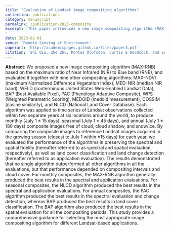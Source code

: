 ```yaml
---
title: "Evaluation of Landsat image compositing algorithms"
collection: publications
category: manuscript
permalink: /publication/2023-composite
excerpt: 'This paper introduces a new image compositing algorithm (MAX-RNB) based on the maximum ratio of Near Infrared (NIR) to Blue band (RNB), and evaluated it together with nine other compositing algorithms: MAX-NDVI (maximum Normalized Difference Vegetation Index), MED-NIR (median NIR band), WELD (conterminous United States Web-Enabled Landsat Data), BAP (Best Available Pixel), PAC (Phenology Adaptive Composite), WPS (Weighted Parametric Scoring), MEDOID (medoid measurement), COSSIM (cosine similarity), and NLCD (National Land Cover Database). <b> The method is one of the benchmarks compared with the <a href="https://developers.google.com/earth-engine/datasets/catalog/GOOGLE_SATELLITE_EMBEDDING_V1_ANNUAL"> Google AlphaEarth Satellite Embedding Dataset</a> (see the <a href="https://arxiv.org/pdf/2507.22291">paper</a>)</b>
'
date: 2023-02-01
venue: 'Remote Sensing of Environment'
paperurl: 'http://academicpages.github.io/files/paper3.pdf'
citation: 'Shi Qiu, Zhe Zhu, Pontus Olofsson, Curtis E Woodcock, and Suming Jin (2023). &quot;Evaluation of Landsat image compositing algorithms.&quot; <i>Remote Sensing of Environment</i>. 285.'
---
```


<b>Abstract</b>: We proposed a new image compositing algorithm (MAX-RNB) based on the maximum ratio of Near Infrared (NIR) to Blue band (RNB), and evaluated it together with nine other compositing algorithms: MAX-NDVI (maximum Normalized Difference Vegetation Index), MED-NIR (median NIR band), WELD (conterminous United States Web-Enabled Landsat Data), BAP (Best Available Pixel), PAC (Phenology Adaptive Composite), WPS (Weighted Parametric Scoring), MEDOID (medoid measurement), COSSIM (cosine similarity), and NLCD (National Land Cover Database). Each algorithm was applied to time series of Landsat observations collected within two separate years at six locations around the world, to produce monthly (July 1 ± 15 days), seasonal (July 1 ± 45 days), and annual (July 1 ± 180 days) composite images free of cloud, cloud shadow, and snow/ice. By comparing the composite images to reference Landsat images acquired in the growing season (closest to July 1 within ±15 days) for each year, we evaluated the performance of the algorithms in preserving the spectral and spatial fidelity (hereafter referred to as spectral and spatial evaluation, respectively), as well as land cover classification and land change detection (hereafter referred to as application evaluation). The results demonstrated that no single algorithm outperformed all other algorithms in all the evaluations, but that performance depended on compositing intervals and cloud cover. For monthly composites, the MAX-RNB algorithm generally produced the best results in the spectral and application evaluations. For seasonal composites, the NLCD algorithm produced the best results in the spectral and application evaluations. For annual composites, the PAC algorithm produced the best results in the spectral evaluation and change detection, whereas BAP produced the best results in land cover classification. The BAP algorithm also produced the best results in the spatial evaluation for all the compositing periods. This study provides a comprehensive guidance for selecting the most appropriate image compositing algorithm for different Landsat-based applications.
